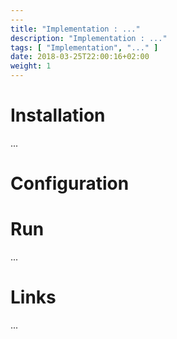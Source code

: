 ```yaml
---
---
title: "Implementation : ..."
description: "Implementation : ..."
tags: [ "Implementation", "..." ]
date: 2018-03-25T22:00:16+02:00
weight: 1
---
```

# Installation

...

# Configuration

# Run

...

# Links

...